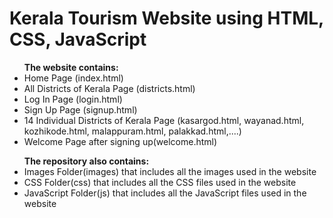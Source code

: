<h1>Kerala Tourism Website using HTML, CSS, JavaScript</h1>
<ul>
  <b>The website contains:</b>
  <li>Home Page (index.html)</li>
  <li>All Districts of Kerala Page (districts.html)</li>
  <li>Log In Page (login.html)</li>
  <li>Sign Up Page (signup.html)</li>
  <li>14 Individual Districts of Kerala Page (kasargod.html, wayanad.html, kozhikode.html, malappuram.html, palakkad.html,....)</li>
  <li>Welcome Page after signing up(welcome.html)</li>
</ul>
<ul>
  <b>The repository also contains:</b>
  <li>Images Folder(images) that includes all the images used in the website</li>
  <li>CSS Folder(css) that includes all the CSS files used in the website</li>
  <li>JavaScript Folder(js) that includes all the JavaScript files used in the website</li>
</ul>
